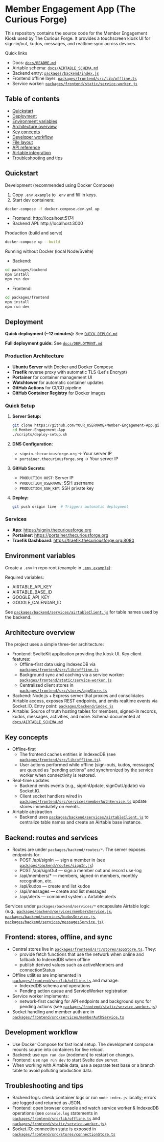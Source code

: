# Member Engagement App (The Curious Forge)

This repository contains the source code for the Member Engagement Kiosk used by The Curious Forge. It provides a touchscreen kiosk UI for sign-in/out, kudos, messages, and realtime sync across devices.

Quick links

- Docs: [`docs/README.md`](docs/README.md)
- Airtable schema: [`docs/AIRTABLE_SCHEMA.md`](docs/AIRTABLE_SCHEMA.md)
- Backend entry: [`packages/backend/index.js`](packages/backend/index.js)
- Frontend offline layer: [`packages/frontend/src/lib/offline.ts`](packages/frontend/src/lib/offline.ts)
- Service worker: [`packages/frontend/static/service-worker.js`](packages/frontend/static/service-worker.js)

## Table of contents

- [Quickstart](#quickstart)
- [Deployment](#deployment)
- [Environment variables](#environment-variables)
- [Architecture overview](#architecture-overview)
- [Key concepts](#key-concepts)
- [Developer workflow](#developer-workflow)
- [File layout](#file-layout)
- [API reference](#api-reference)
- [Airtable integration](#airtable-integration)
- [Troubleshooting and tips](#troubleshooting-and-tips)

## Quickstart

Development (recommended using Docker Compose)

1. Copy `.env.example` to `.env` and fill in keys.
2. Start dev containers:

```bash
docker-compose -f docker-compose.dev.yml up
```

- Frontend: http://localhost:5174
- Backend API: http://localhost:3000

Production (build and serve)

```bash
docker-compose up --build
```

Running without Docker (local Node/Svelte)

- Backend:

```bash
cd packages/backend
npm install
npm run dev
```

- Frontend:

```bash
cd packages/frontend
npm install
npm run dev
```

## Deployment

**Quick deployment (~12 minutes):** See [`QUICK_DEPLOY.md`](QUICK_DEPLOY.md)

**Full deployment guide:** See [`docs/DEPLOYMENT.md`](docs/DEPLOYMENT.md)

### Production Architecture

- **Ubuntu Server** with Docker and Docker Compose
- **Traefik** reverse proxy with automatic TLS (Let's Encrypt)
- **Portainer** for container management UI
- **Watchtower** for automatic container updates
- **GitHub Actions** for CI/CD pipeline
- **GitHub Container Registry** for Docker images

### Quick Setup

1. **Server Setup:**

   ```bash
   git clone https://github.com/YOUR_USERNAME/Member-Engagement-App.git
   cd Member-Engagement-App
   ./scripts/deploy-setup.sh
   ```

2. **DNS Configuration:**

   - `signin.thecuriousforge.org` → Your server IP
   - `portainer.thecuriousforge.org` → Your server IP

3. **GitHub Secrets:**

   - `PRODUCTION_HOST`: Server IP
   - `PRODUCTION_USERNAME`: SSH username
   - `PRODUCTION_SSH_KEY`: SSH private key

4. **Deploy:**
   ```bash
   git push origin live  # Triggers automatic deployment
   ```

### Services

- **App**: https://signin.thecuriousforge.org
- **Portainer**: https://portainer.thecuriousforge.org
- **Traefik Dashboard**: https://traefik.thecuriousforge.org:8080

## Environment variables

Create a `.env` in repo root (example in [`.env.example`](.env.example)):

Required variables:

- AIRTABLE_API_KEY
- AIRTABLE_BASE_ID
- GOOGLE_API_KEY
- GOOGLE_CALENDAR_ID

See [`packages/backend/services/airtableClient.js`](packages/backend/services/airtableClient.js) for table names used by the backend.

## Architecture overview

The project uses a simple three-tier architecture:

- Frontend: SvelteKit application providing the kiosk UI. Key client features:
  - Offline-first data using IndexedDB via [`packages/frontend/src/lib/offline.ts`](packages/frontend/src/lib/offline.ts)
  - Background sync and caching via a service worker: [`packages/frontend/static/service-worker.js`](packages/frontend/static/service-worker.js)
  - Centralized client stores in [`packages/frontend/src/stores/appStore.ts`](packages/frontend/src/stores/appStore.ts)
- Backend: Node.js + Express server that proxies and consolidates Airtable access, exposes REST endpoints, and emits realtime events via Socket.IO. Entry point: [`packages/backend/index.js`](packages/backend/index.js)
- Airtable: Source of truth hosting tables for members, signed-in records, kudos, messages, activities, and more. Schema documented at [`docs/AIRTABLE_SCHEMA.md`](docs/AIRTABLE_SCHEMA.md)

## Key concepts

- Offline-first
  - The frontend caches entities in IndexedDB (see [`packages/frontend/src/lib/offline.ts`](packages/frontend/src/lib/offline.ts)).
  - User actions performed while offline (sign-outs, kudos, messages) are queued as "pending actions" and synchronized by the service worker when connectivity is restored.
- Real-time updates
  - Backend emits events (e.g., signInUpdate, signOutUpdate) via Socket.IO.
  - Client socket handlers wired in [`packages/frontend/src/services/memberAuthService.ts`](packages/frontend/src/services/memberAuthService.ts) update stores immediately on events.
- Airtable abstraction
  - Backend uses [`packages/backend/services/airtableClient.js`](packages/backend/services/airtableClient.js) to centralize table names and create an Airtable base instance.

## Backend: routes and services

- Routes are under `packages/backend/routes/*`. The server exposes endpoints for:
  - POST /api/signIn — sign a member in (see [`packages/backend/routes/signIn.js`](packages/backend/routes/signIn.js))
  - POST /api/signOut — sign a member out and record use-log
  - /api/members/\* — members, signed-in members, monthly recognition, etc.
  - /api/kudos — create and list kudos
  - /api/messages — create and list messages
  - /api/alerts — combined system + Airtable alerts

Services under `packages/backend/services/*` encapsulate Airtable logic (e.g., [`packages/backend/services/membersService.js`](packages/backend/services/membersService.js), [`packages/backend/services/kudosService.js`](packages/backend/services/kudosService.js), [`packages/backend/services/messagesService.js`](packages/backend/services/messagesService.js)).

## Frontend: stores, offline, and sync

- Central stores live in [`packages/frontend/src/stores/appStore.ts`](packages/frontend/src/stores/appStore.ts). They:
  - provide fetch functions that use the network when online and fallback to IndexedDB when offline
  - publish derived values such as activeMembers and connectionStatus
- Offline utilities are implemented in [`packages/frontend/src/lib/offline.ts`](packages/frontend/src/lib/offline.ts) and manage:
  - IndexedDB schema and operations
  - Pending action queue and ServiceWorker registration
- Service worker implements:
  - network-first caching for API endpoints and background sync for pending actions (see [`packages/frontend/static/service-worker.js`](packages/frontend/static/service-worker.js))
- Socket handling and member auth are in [`packages/frontend/src/services/memberAuthService.ts`](packages/frontend/src/services/memberAuthService.ts)

## Development workflow

- Use Docker Compose for fast local setup. The development compose mounts source into containers for live reload.
- Backend: use `npm run dev` (nodemon) to restart on changes.
- Frontend: use `npm run dev` to start Svelte dev server.
- When working with Airtable data, use a separate test base or a branch table to avoid polluting production data.

## Troubleshooting and tips

- Backend logs: check container logs or run `node index.js` locally; errors are logged and returned as JSON.
- Frontend: open browser console and watch service worker & IndexedDB operations (see `console.log` statements in [`packages/frontend/src/lib/offline.ts`](packages/frontend/src/lib/offline.ts) and [`packages/frontend/static/service-worker.js`](packages/frontend/static/service-worker.js)).
- Socket.IO: connection state is exposed in [`packages/frontend/src/stores/connectionStore.ts`](packages/frontend/src/stores/connectionStore.ts)
